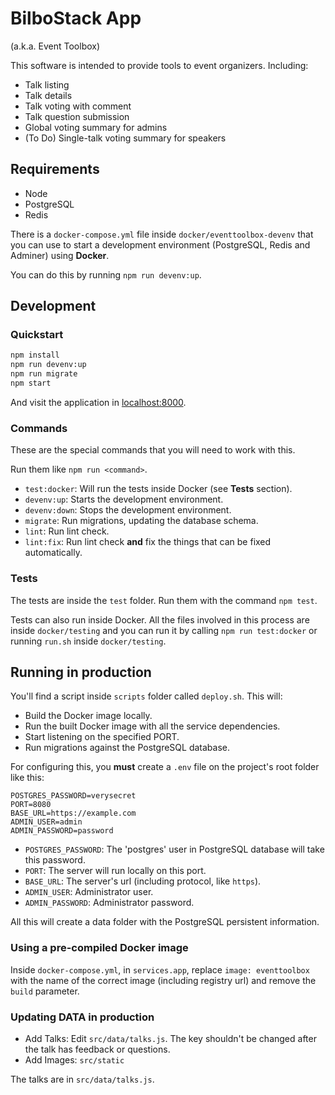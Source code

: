 # BilboStack App

(a.k.a. Event Toolbox)

This software is intended to provide tools to event organizers. Including:

- Talk listing
- Talk details
- Talk voting with comment
- Talk question submission
- Global voting summary for admins
- (To Do) Single-talk voting summary for speakers

## Requirements

- Node
- PostgreSQL
- Redis

There is a `docker-compose.yml` file inside `docker/eventtoolbox-devenv` that you can use to start a development environment (PostgreSQL, Redis and Adminer) using **Docker**.

You can do this by running `npm run devenv:up`.

## Development

### Quickstart

```bash
npm install
npm run devenv:up
npm run migrate
npm start
```

And visit the application in [localhost:8000](http://localhost:8000).

### Commands

These are the special commands that you will need to work with this.

Run them like `npm run <command>`.

 - `test:docker`: Will run the tests inside Docker (see **Tests** section).
 - `devenv:up`: Starts the development environment.
 - `devenv:down`: Stops the development environment.
 - `migrate`: Run migrations, updating the database schema.
 - `lint`: Run lint check.
 - `lint:fix`: Run lint check **and** fix the things that can be fixed automatically.

### Tests

The tests are inside the `test` folder. Run them with the command `npm test`.

Tests can also run inside Docker. All the files involved in this process are inside `docker/testing` and you can run it by calling `npm run test:docker` or running `run.sh` inside `docker/testing`.

## Running in production

You'll find a script inside `scripts` folder called `deploy.sh`. This will:

- Build the Docker image locally.
- Run the built Docker image with all the service dependencies.
- Start listening on the specified PORT.
- Run migrations against the PostgreSQL database.

For configuring this, you **must** create a `.env` file on the project's root folder like this:

```
POSTGRES_PASSWORD=verysecret
PORT=8080
BASE_URL=https://example.com
ADMIN_USER=admin
ADMIN_PASSWORD=password
```

- `POSTGRES_PASSWORD`: The 'postgres' user in PostgreSQL database will take this password.
- `PORT`: The server will run locally on this port.
- `BASE_URL`: The server's url (including protocol, like `https`).
- `ADMIN_USER`: Administrator user.
- `ADMIN_PASSWORD`: Administrator password.

All this will create a data folder with the PostgreSQL persistent information.

### Using a pre-compiled Docker image

Inside `docker-compose.yml`, in `services.app`, replace `image: eventtoolbox` with the name of the correct image (including registry url) and remove the `build` parameter.

### Updating DATA in production

* Add Talks: Edit `src/data/talks.js`. The key shouldn't be changed after the talk has feedback or questions.
* Add Images: `src/static`

The talks are in `src/data/talks.js`.